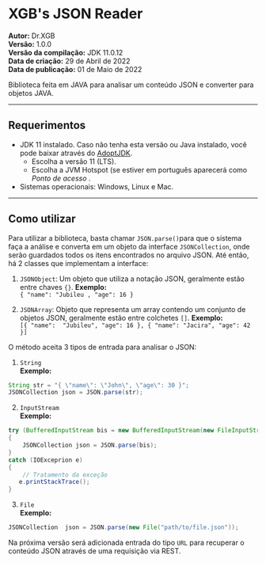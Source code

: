 XGB's JSON Reader
=================

**Autor:** Dr.XGB<br>
**Versão:** 1.0.0<br>
**Versão da compilação:** JDK 11.0.12<br>
**Data de criação:** 29 de Abril de 2022<br>
**Data de publicação:** 01 de Maio de 2022<br>

Biblioteca feita em JAVA para analisar um conteúdo JSON e converter para objetos JAVA.

***


Requerimentos
-------------

- JDK 11 instalado. Caso não tenha esta versão ou Java instalado, você pode baixar através do [AdoptJDK](https://adoptopenjdk.net/).
	- Escolha a versão 11 (LTS).
	- Escolha a JVM Hotspot (se estiver em português aparecerá como  _Ponto de acesso_ .
- Sistemas operacionais: Windows, Linux e Mac.

***

Como utilizar
-------------

Para utilizar a biblioteca, basta chamar `JSON.parse()`para que o sistema faça a análise e converta em um objeto da interface `JSONCollection`, onde serão guardados todos os itens encontrados no arquivo JSON.
Até então, há 2 classes que implementam a interface:
1. `JSONObject`: Um objeto que utiliza a notação JSON, geralmente estão entre chaves `{}`.
**Exemplo:**<br> 
`{ "name": "Jubileu , "age": 16 }`

2. `JSONArray`: Objeto que representa um array contendo um conjunto de objetos JSON, geralmente estão entre colchetes `[]`.
**Exemplo:**<br>
`[{ "name":  "Jubileu", "age": 16 }, { "name": "Jacira", "age": 42 }]`

O método aceita 3 tipos de entrada para analisar o JSON:

1. `String`<br>
**Exemplo:**			
```java
String str = "{ \"name\": \"John\", \"age\": 30 }";
JSONCollection json = JSON.parse(str);
```
2. `InputStream`<br>
**Exemplo:**
```java
try (BufferedInputStream bis = new BufferedInputStream(new FileInputStream("path/to/file.json")))
{
    JSONCollection json = JSON.parse(bis);
}
catch (IOExceprion e)
{
    // Tratamento da exceção
   e.printStackTrace();
}
```
3. `File`<br>
**Exemplo:**
```java
JSONCollection  json = JSON.parse(new File("path/to/file.json"));
```

Na próxima versão será adicionada entrada do tipo `URL` para recuperar o conteúdo JSON através de uma requisição via REST.
